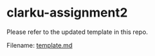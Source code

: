 # clarku-assignment2

Please refer to the updated template in this repo. 

Filename: [template.md](https://github.com/barnysanchez/clarku-assignment2/blob/master/template.md)
